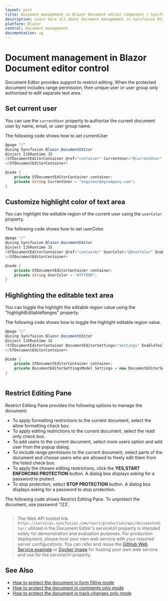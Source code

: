 ```yaml
---
layout: post
title: Document management in Blazor Document editor component | Syncfusion
description: Learn here all about Document management in Syncfusion Blazor Document editor component of Syncfusion
platform: Blazor
control: Document management 
documentation: ug
---
```


# Document management in Blazor Document editor control

Document Editor provides support to restrict editing. When the protected document includes range permission, then unique user or user group only authorized to edit separate text area.

## Set current user

You can use the `currentUser` property to authorize the current document user by name, email, or user group name.

The following code shows how to set currentUser

```csharp
@page "/"
@using Syncfusion.Blazor.DocumentEditor
@inject IJSRuntime JS
<SfDocumentEditorContainer @ref="container" CurrentUser="@CurrentUser" EnableToolbar="true" Height="590px">
</SfDocumentEditorContainer>

@code {
    private SfDocumentEditorContainer container;
    private string CurrentUser = "engineer@mycompany.com";
}

```

## Customize highlight color of text area

You can highlight the editable region of the current user using the `userColor` property.

The following code shows how to set userColor.

```csharp
@page "/"
@using Syncfusion.Blazor.DocumentEditor
@inject IJSRuntime JS
<SfDocumentEditorContainer @ref="container" UserColor="@UserColor" EnableToolbar="true" Height="590px">
</SfDocumentEditorContainer>

@code {
    private SfDocumentEditorContainer container;
    private string UserColor = "#fff000";
}

```

## Highlighting the editable text area

You can toggle the highlight the editable region value using the "highlightEditableRanges" property.

The following code shows how to toggle the highlight editable region value.

```csharp
@page "/"
@using Syncfusion.Blazor.DocumentEditor
@inject IJSRuntime JS
<SfDocumentEditorContainer DocumentEditorSettings="Settings" EnableToolbar="true" Height="590px">
</SfDocumentEditorContainer>

@code {
    private SfDocumentEditorContainer container;
    private DocumentEditorSettingsModel Settings = new DocumentEditorSettingsModel { HighlightEditableRanges = true };
}
 
```

## Restrict Editing Pane

Restrict Editing Pane provides the following options to manage the document:
* To apply formatting restrictions to the current document, select the allow formatting check box.
* To apply editing restrictions to the current document, select the read only check box.
* To add users to the current document, select more users option and add user from the popup dialog.
* To include range permission to the current document, select parts of the document and choose users who are allowed to freely edit them from the listed check box.
* To apply the chosen editing restrictions, click the **YES,START ENFORCING PROTECTION** button. A dialog box displays asking for a   password to protect.
* To stop protection, select **STOP PROTECTION** button. A dialog box displays asking for a password to stop protection.

The following code shows Restrict Editing Pane. To unprotect the document, use password '123'.

```csharp

```

> The Web API hosted link `https://services.syncfusion.com/react/production/api/documenteditor/` utilized in the Document Editor's serviceUrl property is intended solely for demonstration and evaluation purposes. For production deployment, please host your own web service with your required server configurations. You can refer and reuse the [GitHub Web Service example](https://github.com/SyncfusionExamples/EJ2-DocumentEditor-WebServices) or [Docker image](https://hub.docker.com/r/syncfusion/word-processor-server) for hosting your own web service and use for the serviceUrl property.

## See Also

* [How to protect the document in form filling mode](../document-editor/form-fields#protect-the-document-in-form-filling-mode)
* [How to protect the document in comments only mode](../document-editor/comments#protect-the-document-in-comments-only-mode)
* [How to protect the document in track changes only mode](../document-editor/track-changes#protect-the-document-in-track-changes-only-mode)
